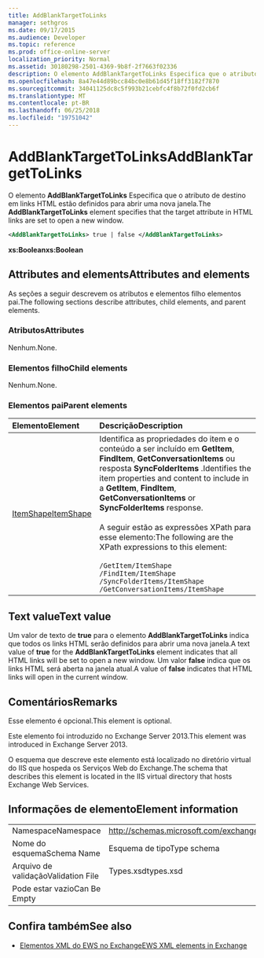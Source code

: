 ```yaml
---
title: AddBlankTargetToLinks
manager: sethgros
ms.date: 09/17/2015
ms.audience: Developer
ms.topic: reference
ms.prod: office-online-server
localization_priority: Normal
ms.assetid: 30180298-2501-4369-9b8f-2f7663f02336
description: O elemento AddBlankTargetToLinks Especifica que o atributo de destino em links HTML estão definidos para abrir uma nova janela.
ms.openlocfilehash: 8a47e44d89bcc84bc0e8b61d45f18ff3182f7870
ms.sourcegitcommit: 34041125dc8c5f993b21cebfc4f8b72f0fd2cb6f
ms.translationtype: MT
ms.contentlocale: pt-BR
ms.lasthandoff: 06/25/2018
ms.locfileid: "19751042"
---
```

# <a name="addblanktargettolinks"></a><span data-ttu-id="51c0c-103">AddBlankTargetToLinks</span><span class="sxs-lookup"><span data-stu-id="51c0c-103">AddBlankTargetToLinks</span></span>

<span data-ttu-id="51c0c-104">O elemento **AddBlankTargetToLinks** Especifica que o atributo de destino em links HTML estão definidos para abrir uma nova janela.</span><span class="sxs-lookup"><span data-stu-id="51c0c-104">The **AddBlankTargetToLinks** element specifies that the target attribute in HTML links are set to open a new window.</span></span> 
  
```XML
<AddBlankTargetToLinks> true | false </AddBlankTargetToLinks>
```

<span data-ttu-id="51c0c-105">**xs:Boolean**</span><span class="sxs-lookup"><span data-stu-id="51c0c-105">**xs:Boolean**</span></span>

## <a name="attributes-and-elements"></a><span data-ttu-id="51c0c-106">Attributes and elements</span><span class="sxs-lookup"><span data-stu-id="51c0c-106">Attributes and elements</span></span>

<span data-ttu-id="51c0c-107">As seções a seguir descrevem os atributos e elementos filho elementos pai.</span><span class="sxs-lookup"><span data-stu-id="51c0c-107">The following sections describe attributes, child elements, and parent elements.</span></span>
  
### <a name="attributes"></a><span data-ttu-id="51c0c-108">Atributos</span><span class="sxs-lookup"><span data-stu-id="51c0c-108">Attributes</span></span>

<span data-ttu-id="51c0c-109">Nenhum.</span><span class="sxs-lookup"><span data-stu-id="51c0c-109">None.</span></span>
  
### <a name="child-elements"></a><span data-ttu-id="51c0c-110">Elementos filho</span><span class="sxs-lookup"><span data-stu-id="51c0c-110">Child elements</span></span>

<span data-ttu-id="51c0c-111">Nenhum.</span><span class="sxs-lookup"><span data-stu-id="51c0c-111">None.</span></span>
  
### <a name="parent-elements"></a><span data-ttu-id="51c0c-112">Elementos pai</span><span class="sxs-lookup"><span data-stu-id="51c0c-112">Parent elements</span></span>

|<span data-ttu-id="51c0c-113">**Elemento**</span><span class="sxs-lookup"><span data-stu-id="51c0c-113">**Element**</span></span>|<span data-ttu-id="51c0c-114">**Descrição**</span><span class="sxs-lookup"><span data-stu-id="51c0c-114">**Description**</span></span>|
|:-----|:-----|
|[<span data-ttu-id="51c0c-115">ItemShape</span><span class="sxs-lookup"><span data-stu-id="51c0c-115">ItemShape</span></span>](itemshape.md) <br/> | <span data-ttu-id="51c0c-116">Identifica as propriedades do item e o conteúdo a ser incluído em **GetItem**, **FindItem**, **GetConversationItems** ou resposta **SyncFolderItems** .</span><span class="sxs-lookup"><span data-stu-id="51c0c-116">Identifies the item properties and content to include in a **GetItem**, **FindItem**, **GetConversationItems** or **SyncFolderItems** response.</span></span><br/><br/>  <span data-ttu-id="51c0c-117">A seguir estão as expressões XPath para esse elemento:</span><span class="sxs-lookup"><span data-stu-id="51c0c-117">The following are the XPath expressions to this element:</span></span><br/><br/>  `/GetItem/ItemShape` <br/>  `/FindItem/ItemShape` <br/>  `/SyncFolderItems/ItemShape` <br/>  `/GetConversationItems/ItemShape` <br/> |
   
## <a name="text-value"></a><span data-ttu-id="51c0c-118">Text value</span><span class="sxs-lookup"><span data-stu-id="51c0c-118">Text value</span></span>

<span data-ttu-id="51c0c-119">Um valor de texto de **true** para o elemento **AddBlankTargetToLinks** indica que todos os links HTML serão definidos para abrir uma nova janela.</span><span class="sxs-lookup"><span data-stu-id="51c0c-119">A text value of **true** for the **AddBlankTargetToLinks** element indicates that all HTML links will be set to open a new window.</span></span> <span data-ttu-id="51c0c-120">Um valor **false** indica que os links HTML será aberta na janela atual.</span><span class="sxs-lookup"><span data-stu-id="51c0c-120">A value of **false** indicates that HTML links will open in the current window.</span></span> 
  
## <a name="remarks"></a><span data-ttu-id="51c0c-121">Comentários</span><span class="sxs-lookup"><span data-stu-id="51c0c-121">Remarks</span></span>

<span data-ttu-id="51c0c-122">Esse elemento é opcional.</span><span class="sxs-lookup"><span data-stu-id="51c0c-122">This element is optional.</span></span>
  
<span data-ttu-id="51c0c-123">Este elemento foi introduzido no Exchange Server 2013.</span><span class="sxs-lookup"><span data-stu-id="51c0c-123">This element was introduced in Exchange Server 2013.</span></span>
  
<span data-ttu-id="51c0c-124">O esquema que descreve este elemento está localizado no diretório virtual do IIS que hospeda os Serviços Web do Exchange.</span><span class="sxs-lookup"><span data-stu-id="51c0c-124">The schema that describes this element is located in the IIS virtual directory that hosts Exchange Web Services.</span></span>
  
## <a name="element-information"></a><span data-ttu-id="51c0c-125">Informações de elemento</span><span class="sxs-lookup"><span data-stu-id="51c0c-125">Element information</span></span>

|||
|:-----|:-----|
|<span data-ttu-id="51c0c-126">Namespace</span><span class="sxs-lookup"><span data-stu-id="51c0c-126">Namespace</span></span>  <br/> |http://schemas.microsoft.com/exchange/services/2006/types  <br/> |
|<span data-ttu-id="51c0c-127">Nome do esquema</span><span class="sxs-lookup"><span data-stu-id="51c0c-127">Schema Name</span></span>  <br/> |<span data-ttu-id="51c0c-128">Esquema de tipo</span><span class="sxs-lookup"><span data-stu-id="51c0c-128">Type schema</span></span>  <br/> |
|<span data-ttu-id="51c0c-129">Arquivo de validação</span><span class="sxs-lookup"><span data-stu-id="51c0c-129">Validation File</span></span>  <br/> |<span data-ttu-id="51c0c-130">Types.xsd</span><span class="sxs-lookup"><span data-stu-id="51c0c-130">types.xsd</span></span>  <br/> |
|<span data-ttu-id="51c0c-131">Pode estar vazio</span><span class="sxs-lookup"><span data-stu-id="51c0c-131">Can Be Empty</span></span>  <br/> ||
   
## <a name="see-also"></a><span data-ttu-id="51c0c-132">Confira também</span><span class="sxs-lookup"><span data-stu-id="51c0c-132">See also</span></span>

- [<span data-ttu-id="51c0c-133">Elementos XML do EWS no Exchange</span><span class="sxs-lookup"><span data-stu-id="51c0c-133">EWS XML elements in Exchange</span></span>](ews-xml-elements-in-exchange.md)

